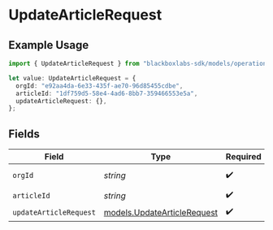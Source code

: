 # UpdateArticleRequest

## Example Usage

```typescript
import { UpdateArticleRequest } from "blackboxlabs-sdk/models/operations";

let value: UpdateArticleRequest = {
  orgId: "e92aa4da-6e33-435f-ae70-96d85455cdbe",
  articleId: "1df759d5-58e4-4ad6-8bb7-359466553e5a",
  updateArticleRequest: {},
};
```

## Fields

| Field                                                               | Type                                                                | Required                                                            | Description                                                         |
| ------------------------------------------------------------------- | ------------------------------------------------------------------- | ------------------------------------------------------------------- | ------------------------------------------------------------------- |
| `orgId`                                                             | *string*                                                            | :heavy_check_mark:                                                  | Organization ID                                                     |
| `articleId`                                                         | *string*                                                            | :heavy_check_mark:                                                  | Article ID                                                          |
| `updateArticleRequest`                                              | [models.UpdateArticleRequest](../../models/updatearticlerequest.md) | :heavy_check_mark:                                                  | N/A                                                                 |